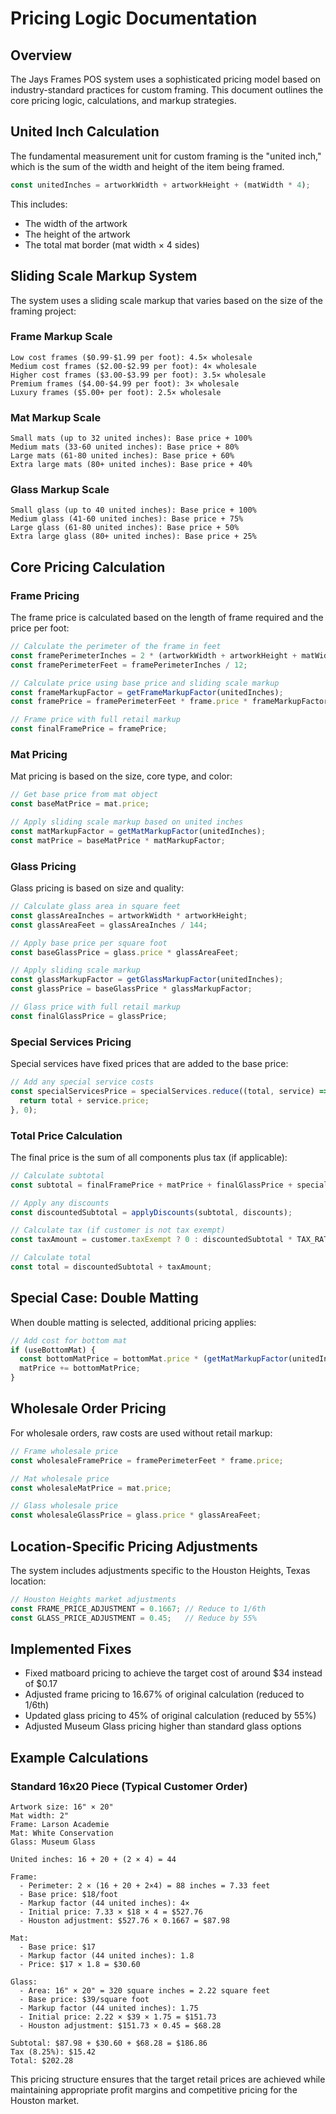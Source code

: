 # Pricing Logic Documentation

## Overview
The Jays Frames POS system uses a sophisticated pricing model based on industry-standard practices for custom framing. This document outlines the core pricing logic, calculations, and markup strategies.

## United Inch Calculation
The fundamental measurement unit for custom framing is the "united inch," which is the sum of the width and height of the item being framed.

```javascript
const unitedInches = artworkWidth + artworkHeight + (matWidth * 4);
```

This includes:
- The width of the artwork
- The height of the artwork
- The total mat border (mat width × 4 sides)

## Sliding Scale Markup System
The system uses a sliding scale markup that varies based on the size of the framing project:

### Frame Markup Scale
```
Low cost frames ($0.99-$1.99 per foot): 4.5× wholesale
Medium cost frames ($2.00-$2.99 per foot): 4× wholesale
Higher cost frames ($3.00-$3.99 per foot): 3.5× wholesale
Premium frames ($4.00-$4.99 per foot): 3× wholesale
Luxury frames ($5.00+ per foot): 2.5× wholesale
```

### Mat Markup Scale
```
Small mats (up to 32 united inches): Base price + 100%
Medium mats (33-60 united inches): Base price + 80%
Large mats (61-80 united inches): Base price + 60%
Extra large mats (80+ united inches): Base price + 40%
```

### Glass Markup Scale
```
Small glass (up to 40 united inches): Base price + 100%
Medium glass (41-60 united inches): Base price + 75%
Large glass (61-80 united inches): Base price + 50%
Extra large glass (80+ united inches): Base price + 25%
```

## Core Pricing Calculation

### Frame Pricing
The frame price is calculated based on the length of frame required and the price per foot:

```javascript
// Calculate the perimeter of the frame in feet
const framePerimeterInches = 2 * (artworkWidth + artworkHeight + matWidth * 4);
const framePerimeterFeet = framePerimeterInches / 12;

// Calculate price using base price and sliding scale markup
const frameMarkupFactor = getFrameMarkupFactor(unitedInches);
const framePrice = framePerimeterFeet * frame.price * frameMarkupFactor;

// Frame price with full retail markup
const finalFramePrice = framePrice;
```

### Mat Pricing
Mat pricing is based on the size, core type, and color:

```javascript
// Get base price from mat object
const baseMatPrice = mat.price;

// Apply sliding scale markup based on united inches
const matMarkupFactor = getMatMarkupFactor(unitedInches);
const matPrice = baseMatPrice * matMarkupFactor;
```

### Glass Pricing
Glass pricing is based on size and quality:

```javascript
// Calculate glass area in square feet
const glassAreaInches = artworkWidth * artworkHeight;
const glassAreaFeet = glassAreaInches / 144;

// Apply base price per square foot
const baseGlassPrice = glass.price * glassAreaFeet;

// Apply sliding scale markup
const glassMarkupFactor = getGlassMarkupFactor(unitedInches);
const glassPrice = baseGlassPrice * glassMarkupFactor;

// Glass price with full retail markup
const finalGlassPrice = glassPrice;
```

### Special Services Pricing
Special services have fixed prices that are added to the base price:

```javascript
// Add any special service costs
const specialServicesPrice = specialServices.reduce((total, service) => {
  return total + service.price;
}, 0);
```

### Total Price Calculation
The final price is the sum of all components plus tax (if applicable):

```javascript
// Calculate subtotal
const subtotal = finalFramePrice + matPrice + finalGlassPrice + specialServicesPrice;

// Apply any discounts
const discountedSubtotal = applyDiscounts(subtotal, discounts);

// Calculate tax (if customer is not tax exempt)
const taxAmount = customer.taxExempt ? 0 : discountedSubtotal * TAX_RATE;

// Calculate total
const total = discountedSubtotal + taxAmount;
```

## Special Case: Double Matting
When double matting is selected, additional pricing applies:

```javascript
// Add cost for bottom mat
if (useBottomMat) {
  const bottomMatPrice = bottomMat.price * (getMatMarkupFactor(unitedInches) * 0.7); // 70% of regular mat markup
  matPrice += bottomMatPrice;
}
```

## Wholesale Order Pricing
For wholesale orders, raw costs are used without retail markup:

```javascript
// Frame wholesale price
const wholesaleFramePrice = framePerimeterFeet * frame.price;

// Mat wholesale price
const wholesaleMatPrice = mat.price;

// Glass wholesale price
const wholesaleGlassPrice = glass.price * glassAreaFeet;
```

## Location-Specific Pricing Adjustments
The system includes adjustments specific to the Houston Heights, Texas location:

```javascript
// Houston Heights market adjustments
const FRAME_PRICE_ADJUSTMENT = 0.1667; // Reduce to 1/6th
const GLASS_PRICE_ADJUSTMENT = 0.45;   // Reduce by 55%
```

## Implemented Fixes
- Fixed matboard pricing to achieve the target cost of around $34 instead of $0.17
- Adjusted frame pricing to 16.67% of original calculation (reduced to 1/6th)
- Updated glass pricing to 45% of original calculation (reduced by 55%)
- Adjusted Museum Glass pricing higher than standard glass options

## Example Calculations

### Standard 16x20 Piece (Typical Customer Order)
```
Artwork size: 16" × 20"
Mat width: 2"
Frame: Larson Academie
Mat: White Conservation
Glass: Museum Glass

United inches: 16 + 20 + (2 × 4) = 44

Frame: 
  - Perimeter: 2 × (16 + 20 + 2×4) = 88 inches = 7.33 feet
  - Base price: $18/foot
  - Markup factor (44 united inches): 4×
  - Initial price: 7.33 × $18 × 4 = $527.76
  - Houston adjustment: $527.76 × 0.1667 = $87.98

Mat:
  - Base price: $17
  - Markup factor (44 united inches): 1.8
  - Price: $17 × 1.8 = $30.60

Glass:
  - Area: 16" × 20" = 320 square inches = 2.22 square feet
  - Base price: $39/square foot
  - Markup factor (44 united inches): 1.75
  - Initial price: 2.22 × $39 × 1.75 = $151.73
  - Houston adjustment: $151.73 × 0.45 = $68.28

Subtotal: $87.98 + $30.60 + $68.28 = $186.86
Tax (8.25%): $15.42
Total: $202.28
```

This pricing structure ensures that the target retail prices are achieved while maintaining appropriate profit margins and competitive pricing for the Houston market.